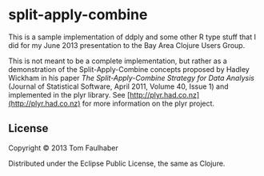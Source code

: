 # split-apply-combine

This is a sample implementation of ddply and some other R type stuff that I did for my June 2013 presentation to the Bay Area Clojure Users Group.

This is not meant to be a complete implementation, but rather as a demonstration of the Split-Apply-Combine concepts proposed by Hadley Wickham in his paper _The Split-Apply-Combine Strategy for Data Analysis_ (Journal of Statistical Software, April 2011, Volume 40, Issue 1) and implemented in the plyr library. See [http://plyr.had.co.nz](http://plyr.had.co.nz) for more information on the plyr project.

## License

Copyright © 2013 Tom Faulhaber

Distributed under the Eclipse Public License, the same as Clojure.

